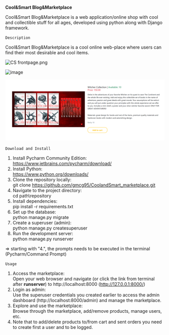 **Cool&Smart Blog&Marketplace**

Cool&Smart Blog&Marketplace is a web application/online shop with cool and collectible stuff for all ages, developed using python along with Django framework.
  
    Description
Cool&Smart Blog&Marketplace is a cool online web-place where users can find their most desirable and cool items.


![CS frontpage.png](..%2F..%2F..%2FOneDrive%2FDesktop%2FCS%20frontpage.png)



![image](https://github.com/gmcg95/CoolandSmart_marketplace/assets/145259154/b074468d-851d-4c7d-9772-674d8e3c9a35)


![img.png](img.png)   

    Download and Install

1. Install Pycharm Community Edition:		
    https://www.jetbrains.com/pycharm/download/
2. Install Python:						
    https://www.python.org/downloads/
3. Clone the repository locally:\
    git clone https://github.com/gmcg95/CoolandSmart_marketplace.git
4. Navigate to the project directory:\
    cd path\repository 
5. Install dependencies:\
    pip install -r requirements.txt 
6. Set up the database:\
    python manage.py migrate 
7. Create a superuser (admin):\
    python manage.py createsuperuser 
8. Run the development server:\
    python manage.py runserver

⇒ starting with "4.", the prompts needs to be executed in the terminal (Pycharm/Command Prompt)   
    
    Usage

1. Access the marketplace:\
    Open your web browser and navigate (or click the link from terminal after **runserver**) to http://localhost:8000 (http://127.0.0.1:8000/)
2. Login as admin:\
    Use the superuser credentials you created earlier to access the admin dashboard (http://localhost:8000/admin) and manage the marketplace. 
3. Explore and use the marketplace:\
    Browse through the marketplace, add/remove products, manage users, etc.
4. Note that to add/delete products to/from cart and sent orders you need to create first a user and to be logged.


